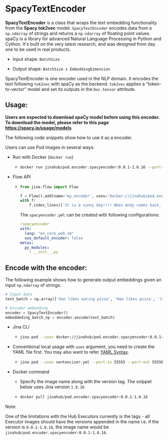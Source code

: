 # SpacyTextEncoder

**SpacyTextEncoder** is a class that wraps the text embedding functionality from the **Spacy tok2vec** model.
`SpacyTextEncoder` encodes data from a `np.ndarray` of strings and returns a `np.ndarray` of floating point values.
spaCy is a library for advanced Natural Language Processing in Python and Cython. It's built on the very latest research, and was designed from day one to be used in real products.

- Input shape: `BatchSize `

- Output shape: `BatchSize x EmbeddingDimension`


SpacyTextEncoder is one encoder used in the NLP domain. It encodes the text following `tok2vec` with spaCy as the backend.
`tok2vec` applies a “token-to-vector” model and set its outputs in the `Doc.tensor` attribute.

## Usage:
**Users are expected to download spaCy model before using this encoder. To download the model, please refer to this page https://spacy.io/usage/models**

The following code snippets show how to use it as a encoder.

Users can use Pod images in several ways:

- Run with Docker (`docker run`)
  - ```bash
    docker run jinahub/pod.encoder.spacyencoder:0.0.1-1.0.16 --port-in 55555 --port-out 55556
    ```
    
- Flow API
  - ```python
    from jina.flow import Flow

    f = Flow().add(name='my_encoder', uses='docker://jinahub/pod.encoder.spacyencoder:0.0.1-1.0.16', port_in=55555, port_out=55556, timeout_ready=-1)
    with f:
        f.index_lines(['It is a sunny day!!!! When Andy comes back, we are going to the zoo.'], on_done=print_chunks,  line_format='csv')
    ```
    The `spacyencoder.yml` can be created with following configurations:
    
    ```yaml
    !spacyencoder
    with:
      lang: "en_core_web_sm"
      use_default_encoder: false
    metas:
      py_modules:
        - __init__.py
    ```
    

## Encode with the encoder:

The following example shows how to generate output embeddings given an input `np.ndarray` of strings.

```python
# Input data
text_batch = np.array(['Han likes eating pizza', 'Han likes pizza', 'Jina rocks'])

# Encoder embedding 
encoder = SpacyTextEncoder()
embeddeding_batch_np = encoder.encode(text_batch)
```

- Jina CLI
  - ```bash
    jina pod --uses docker://jinahub/pod.encoder.spacyencoder:0.0.1-1.0.16 --port-in 55555 --port-out 55556
    ```
    
- Conventional local usage with `uses` argument, you need to create the YAML file first. You may also want to refer [YAML Syntax](https://docs.jina.ai/chapters/yaml/executor.html).
  - ```bash
    jina pod --uses sentencizer.yml --port-in 55555 --port-out 55556
    ```
    
- Docker command

  - Specify the image name along with the version tag. The snippet below uses Jina version `1.0.16`

  - ```bash
    docker pull jinahub/pod.encoder.spacyencoder:0.0.1-1.0.16
    ```
   
 Note:
 
 One of the limitations with the Hub Executors currently is the tags - all Executor images should have the versions appended in the name i.e.
 if the version is `0.0.1-1.0.16`, the image name would be `jinahub/pod.encoder.spacyencoder:0.0.1-1.0.16`.
   
